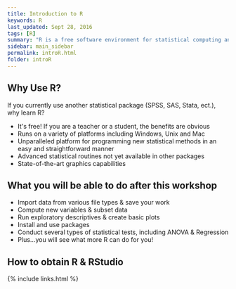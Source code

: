 ```yaml
---
title: Introduction to R
keywords: R
last_updated: Sept 28, 2016
tags: [R]
summary: "R is a free software environment for statistical computing and graphics. It compiles and runs on a wide variety of UNIX platforms, Windows and MacOS."
sidebar: main_sidebar
permalink: introR.html
folder: introR
---
```

  
 
## Why Use R?  
  
If you currently use another statistical package (SPSS, SAS, Stata, ect.), why learn R?  
  
* It's free! If you are a teacher or a student, the benefits are obvious    
* Runs on a variety of platforms including Windows, Unix and Mac    
* Unparalleled platform for programming new statistical methods in an easy and straightforward manner    
* Advanced statistical routines not yet available in other packages    
* State-of-the-art graphics capabilities    

## What you will be able to do after this workshop  

* Import data from various file types & save your work    
* Compute new variables & subset data    
* Run exploratory descriptives & create basic plots   
* Install and use packages  
* Conduct several types of statistical tests, including ANOVA & Regression  
* Plus…you will see what more R can do for you!  

## How to obtain R & RStudio  

{% include links.html %}
